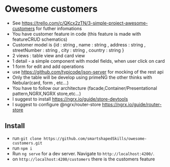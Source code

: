 # Owesome customers

- See https://trello.com/c/QKcx2zTN/3-simple-project-awesome-customers for futher infomations
- You have customer feature in code (this feature is made with featureCRUD schematics)
- Customer model is {id :  string  , name :  string , address : string  ,  streetNumber : string  , city :  string , country : string } 
- 2 views : table view and card view
- 1 detail - a simple component with model fields, when user click on card
- 1 form for edit and add operations
- use https://github.com/typicode/json-server for mocking of the rest api
- Only the table will be develop using primeNG the other thinks with Nebular(card, form , etc...)
- You have to follow our architecture (facade,Container/Presentational pattern,NGRX,NGRX store,etc...)
- I suggest to install https://ngrx.io/guide/store-devtools 
- I suggest to configure @ngrx/router-store https://ngrx.io/guide/router-store


## Install

- run `git clone https://github.com/smartshapedSkills/owesome-customers.git`  
- run `npm i`
- Run `ng serve` for a dev server. Navigate to `http://localhost:4200/`.
- on  `http://localhost:4200/customers` there is the customers feature

